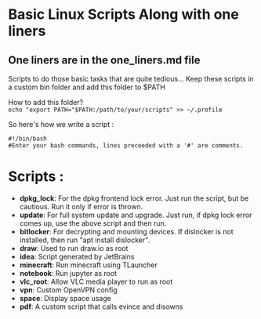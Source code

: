 Basic Linux Scripts Along with one liners
==========================================

## One liners are in the one_liners.md file

Scripts to do those basic tasks that are quite tedious...
Keep these scripts in a custom bin folder and add this folder to $PATH

How to add this folder?   
```echo "export PATH="$PATH:/path/to/your/scripts" >> ~/.profile```

So here's how we write a script :
```
#!/bin/bash
#Enter your bash commands, lines preceeded with a '#' are comments.
```

Scripts : 
=========

* **dpkg_lock**: For the dpkg frontend lock error. Just run the script, but be cautious. Run it only if error is thrown.
* **update**: For full system update and upgrade. Just run, if dpkg lock error comes up, use the above script and then run.
* **bitlocker**: For decrypting and mounting devices. If dislocker is not installed, then run "apt install dislocker".
* **draw**: Used to run draw.io as root
* **idea**: Script generated by JetBrains
* **minecraft**: Run minecraft using TLauncher
* **notebook**: Run jupyter as root
* **vlc_root**: Allow VLC media player to run as root
* **vpn**: Custom OpenVPN config
* **space**: Display space usage
* **pdf**: A custom script that calls evince and disowns
